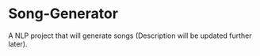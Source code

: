 # Song-Generator
A NLP project that will generate songs (Description will be updated further later).
